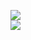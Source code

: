 [![](https://img.shields.io/badge/Made%20With-Github%20Spray-lightgrey.svg?style=for-the-badge&logo=github)](https://github.com/Annihil/github-spray#24520)  
[![](https://i.imgur.com/2DrTn0Z.gif)](https://github.com/Annihil/github-spray)